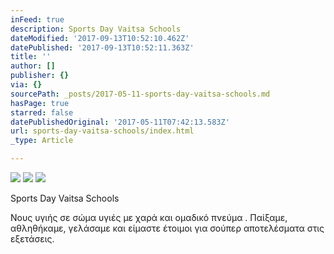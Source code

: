 ```yaml
---
inFeed: true
description: Sports Day Vaitsa Schools
dateModified: '2017-09-13T10:52:10.462Z'
datePublished: '2017-09-13T10:52:11.363Z'
title: ''
author: []
publisher: {}
via: {}
sourcePath: _posts/2017-05-11-sports-day-vaitsa-schools.md
hasPage: true
starred: false
datePublishedOriginal: '2017-05-11T07:42:13.583Z'
url: sports-day-vaitsa-schools/index.html
_type: Article

---
```

![](https://the-grid-user-content.s3-us-west-2.amazonaws.com/a43717dd-c348-4472-b3cc-b68271bb5723.png)
![](https://the-grid-user-content.s3-us-west-2.amazonaws.com/23ece21f-9d04-4b34-ab17-e40de3365803.png)
![](https://the-grid-user-content.s3-us-west-2.amazonaws.com/d57e2db9-ab99-4af5-a283-7e9f05d61dca.png)

Sports Day Vaitsa Schools

Νους υγιής σε σώμα υγιές με χαρά και ομαδικό πνεύμα . Παίξαμε, αθληθήκαμε, γελάσαμε και είμαστε έτοιμοι για σούπερ αποτελέσματα στις εξετάσεις.